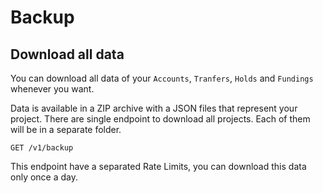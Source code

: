 # Backup

## Download all data

You can download all data of your ```Accounts```, ```Tranfers```, ```Holds``` and ```Fundings``` whenever you want.

Data is available in a ZIP archive with a JSON files that represent your project. There are single endpoint to download all projects. Each of them will be in a separate folder.

```
GET /v1/backup
```

<aside class="notice">
This endpoint have a separated Rate Limits, you can download this data only once a day.
</aside>
